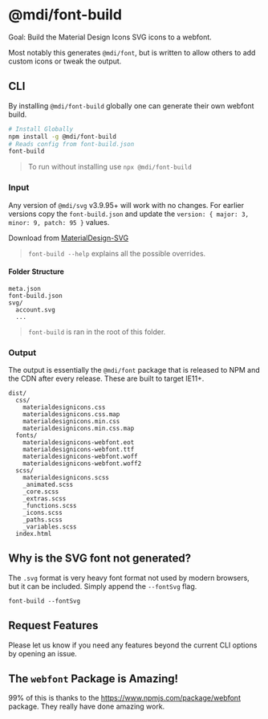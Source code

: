 # @mdi/font-build

Goal: Build the Material Design Icons SVG icons to a webfont.

Most notably this generates `@mdi/font`, but is written to allow others to add custom icons or tweak the output.

## CLI

By installing `@mdi/font-build` globally one can generate their own webfont build.

```bash
# Install Globally
npm install -g @mdi/font-build
# Reads config from font-build.json
font-build
```

> To run without installing use `npx @mdi/font-build`

### Input

Any version of `@mdi/svg` v3.9.95+ will work with no changes. For earlier versions copy the `font-build.json` and update the `version: { major: 3, minor: 9, patch: 95 }` values.

Download from [MaterialDesign-SVG](https://github.com/Templarian/MaterialDesign-SVG)

> `font-build --help` explains all the possible overrides.

#### Folder Structure

```text
meta.json
font-build.json
svg/
  account.svg
  ...
```

> `font-build` is ran in the root of this folder.

### Output

The output is essentially the `@mdi/font` package that is released to NPM and the CDN after every release. These are built to target IE11+.

```text
dist/
  css/
    materialdesignicons.css
    materialdesignicons.css.map
    materialdesignicons.min.css
    materialdesignicons.min.css.map
  fonts/
    materialdesignicons-webfont.eot
    materialdesignicons-webfont.ttf
    materialdesignicons-webfont.woff
    materialdesignicons-webfont.woff2
  scss/
    materialdesignicons.scss
    _animated.scss
    _core.scss
    _extras.scss
    _functions.scss
    _icons.scss
    _paths.scss
    _variables.scss
  index.html
```

## Why is the SVG font not generated?

The `.svg` format is very heavy font format not used by modern browsers, but it can be included. Simply append the `--fontSvg` flag.

```
font-build --fontSvg
```

## Request Features

Please let us know if you need any features beyond the current CLI options by opening an issue.

## The `webfont` Package is Amazing!

99% of this is thanks to the https://www.npmjs.com/package/webfont package. They really have done amazing work.